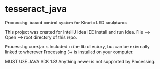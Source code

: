 # tesseract_java
Processing-based control system for Kinetic LED sculptures

This project was created for IntelliJ Idea IDE
Install and run Idea. 
File --> Open --> root directory of this repo.

Processing core.jar is included in the lib directory, but can be externally linked to wherever Processing 3+ is installed on your computer.

MUST USE JAVA SDK 1.8! Anything newer is not supported by Processing.

